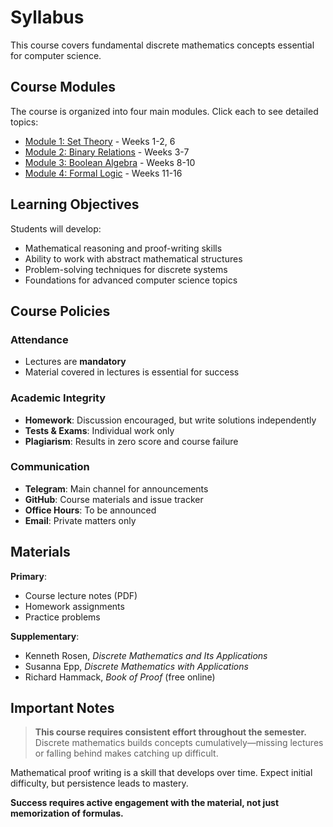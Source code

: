 # Syllabus

This course covers fundamental discrete mathematics concepts essential for computer science.

## Course Modules

The course is organized into four main modules. Click each to see detailed topics:

- [Module 1: Set Theory](./module1.md) - Weeks 1-2, 6
- [Module 2: Binary Relations](./module2.md) - Weeks 3-7
- [Module 3: Boolean Algebra](./module3.md) - Weeks 8-10
- [Module 4: Formal Logic](./module4.md) - Weeks 11-16

## Learning Objectives

Students will develop:

- Mathematical reasoning and proof-writing skills
- Ability to work with abstract mathematical structures
- Problem-solving techniques for discrete systems
- Foundations for advanced computer science topics

## Course Policies

### Attendance

- Lectures are **mandatory**
- Material covered in lectures is essential for success

### Academic Integrity

- **Homework**: Discussion encouraged, but write solutions independently
- **Tests & Exams**: Individual work only
- **Plagiarism**: Results in zero score and course failure

### Communication

- **Telegram**: Main channel for announcements
- **GitHub**: Course materials and issue tracker
- **Office Hours**: To be announced
- **Email**: Private matters only

## Materials

**Primary**:

- Course lecture notes (PDF)
- Homework assignments
- Practice problems

**Supplementary**:

- Kenneth Rosen, *Discrete Mathematics and Its Applications*
- Susanna Epp, *Discrete Mathematics with Applications*
- Richard Hammack, *Book of Proof* (free online)

## Important Notes

> **This course requires consistent effort throughout the semester.** Discrete mathematics builds concepts cumulatively—missing lectures or falling behind makes catching up difficult.

Mathematical proof writing is a skill that develops over time. Expect initial difficulty, but persistence leads to mastery.

**Success requires active engagement with the material, not just memorization of formulas.**

